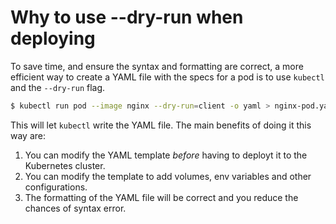 # Why to use --dry-run when deploying

To save time, and ensure the syntax and formatting are correct, a more efficient way to create a YAML file with the specs for a pod is to use `kubectl` and the `--dry-run` flag.

```bash
$ kubectl run pod --image nginx --dry-run=client -o yaml > nginx-pod.yaml
```

This will let `kubectl` write the YAML file. The main benefits of doing it this way are:
1. You can modify the YAML template *before* having to deployt it to the Kubernetes cluster.
2. You can modify the template to add volumes, env variables and other configurations.
3. The formatting of the YAML file will be correct and you reduce the chances of syntax error.
